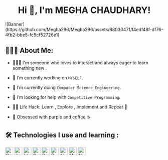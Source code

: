 
<!---
Megha296/Megha296 is a ✨ special ✨ repository because its `README.md` (this file) appears on your GitHub profile.
You can click the Preview link to take a look at your changes.
--->

<h1 align="center">Hi 👋, I'm MEGHA CHAUDHARY!</h1> 
![Banner](https://github.com/Megha296/Megha296/assets/98030471/f4edf48f-df76-4fb2-bbe5-fc5cf52726e1)


## 👨🏻‍💻 About Me:


- 🙋🏻‍♀️ I'm someone who loves to interact and always eager to learn something new .

- 🔭 I’m currently working on `MYSELF`.

- 🌱 I’m currently doing `Computer Science Engineering`.

- 🤔 I’m looking for help with `Competitive Programming`.

- 👨‍💻 Life Hack: Learn , Explore , Implement and Repeat :tada:

- 💜 Obsessed with purple and coffee ☕

## 🛠️ Technologies I use and learning :

<p>
<img alt="C++" src="https://img.shields.io/badge/C%2B%2B-00599C?style=for-the-badge&logo=c%2B%2B&logoColor=white" height="25px"/>
<img alt="Javascript" src="https://img.shields.io/badge/JavaScript-323330?style=for-the-badge&logo=javascript&logoColor=F7DF1E"  height="25px"/>
<img alt="html5" src="https://img.shields.io/badge/HTML5-E34F26?style=for-the-badge&logo=html5&logoColor=white" height="25px"/>
<img alt="Css3" src="https://img.shields.io/badge/CSS3-1572B6?style=for-the-badge&logo=css3&logoColor=white" height="25px"/>
<img alt="Python" src="https://img.shields.io/badge/Python-14354C?style=for-the-badge&logo=python&logoColor=white" height="25px"/> 
<img alt="React" src="https://img.shields.io/badge/React-20232A?style=for-the-badge&logo=react&logoColor=61DAFB" height="25px"/>
<img alt="NextJs" src="https://img.shields.io/badge/Next-black?style=for-the-badge&logo=next.js&logoColor=white" height="25px"/>
<img alt="MongoDB" src="https://img.shields.io/badge/-MongoDB-13aa52?style=flat-square&logo=mongodb&logoColor=white"  height="25px"/>
<img alt="Nodejs" src="https://img.shields.io/badge/-Nodejs-43853d?style=flat-square&logo=Node.js&logoColor=white"  height="25px"/>

</p>


